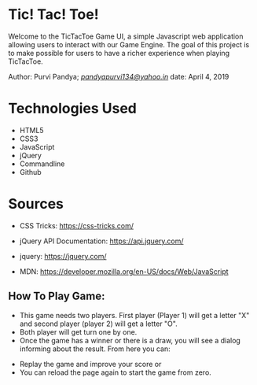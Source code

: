 Tic! Tac! Toe!
========================
Welcome to the TicTacToe Game UI, a simple Javascript web application allowing users to interact with our Game Engine. The goal of this project is to make possible for users to have a richer experience when playing TicTacToe.

Author: Purvi Pandya; *pandyapurvi134@yahoo.in*
date: April 4, 2019

Technologies Used
=================
+ HTML5
+ CSS3
+ JavaScript
+ jQuery
+ Commandline
+ Github

Sources
==================
* CSS Tricks:
https://css-tricks.com/

* jQuery API Documentation:
https://api.jquery.com/

* jquery:
https://jquery.com/

* MDN:
https://developer.mozilla.org/en-US/docs/Web/JavaScript

How To Play Game:
-----------------

- This game needs two players. First player (Player 1) will get a letter "X" and second player (player 2) will get a letter "O".
- Both player will get turn one by one.
- Once the game has a winner or there is a draw, you will see a dialog informing about the result. From here you can:
+ Replay the game and improve your score or
+ You can reload the page again to start the game from zero.
